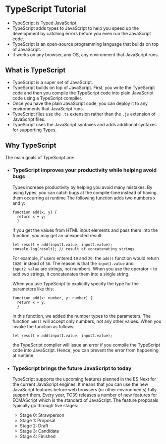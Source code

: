 # TypeScript Tutorial

- TypeScript is Typed JavaScript.
- TypeScript adds types to JavaScript to help you speed up the development by catching errors before you even run the JavaScript code.
- TypeScript is an open-source programming language that builds on top of JavaScript. 
- It works on any browser, any OS, any environment that JavaScript runs.

## What is TypeScript
* TypeScript is a super set of JavaScript.
* TypeScript builds on top of JavaScript. First, you write the TypeScript code and then you compile the TypeScript code into plain JavaScript code using a TypeScript compiler.
* Once you have the plain JavaScript code, you can deploy it to any environments that JavaScript runs.
* TypeScript files use the ```.ts``` extension rather than the ```.js``` extension of JavaScript files.
* TypeScript uses the JavaScript syntaxes and adds additional syntaxes for supporting Types.

## Why TypeScript
The main goals of TypeScript are:
  * ### TypeScript improves your productivity while helping avoid bugs
  
    Types increase productivity by helping you avoid many mistakes. By using types, you can catch bugs at the compile-time instead of having them occurring at runtime
    The following function adds two numbers x and y:
    
    ```
    function add(x, y) {
      return x + y;
      }
    ```
    If you get the values from HTML input elements and pass them into the function, you may get an unexpected result:
    
    ```
    let result = add(input1.value, input2.value);
    console.log(result); // result of concatenating strings
    ```
    For example, if users entered `10` and `20`, the ```add()``` function would return `1020`, instead of `30`.
    The reason is that the ```input1.value``` and ```input2.value``` are strings, not numbers. When you use the operator ```+``` to add two strings, it concatenates them into a single string.
    
    When you use TypeScript to explicitly specify the type for the parameters like this:
    
    ```
    function add(x: number, y: number) {
      return x + y;
      }
    ```
    
    In this function, we added the number types to the parameters. The function  ```add()``` will accept only numbers, not any other values.
    When you invoke the function as follows:
    
    ```
    let result = add(input1.value, input2.value);
    ```
    the TypeScript compiler will issue an error if you compile the TypeScript code into JavaScript. Hence, you can prevent the error from happening at runtime.
    
  * ### TypeScript brings the future JavaScript to today
  
    TypeScript supports the upcoming features planned in the ES Next for the current JavaScript engines. It means that you can use the new JavaScript features before web browsers (or other environments) fully support them.
    Every year, TC39 releases a number of new features for ECMAScript which is the standard of JavaScript. The feature proposals typically go through five stages:
    
    * Stage 0: Strawperson
    * Stage 1: Proposal
    * Stage 2: Draft
    * Stage 3: Candidate
    * Stage 4: Finished
    
